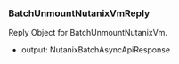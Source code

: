 ### BatchUnmountNutanixVmReply
Reply Object for BatchUnmountNutanixVm.

- output: NutanixBatchAsyncApiResponse

